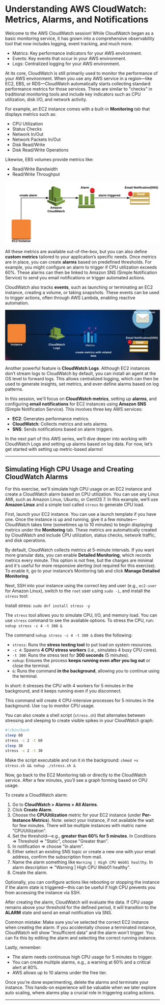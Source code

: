 # Understanding AWS CloudWatch: Metrics, Alarms, and Notifications

Welcome to the AWS CloudWatch session! While CloudWatch began as a basic monitoring service, it has grown into a comprehensive observability tool that now includes logging, event tracking, and much more.

- Matrics: Key performance indicators for your AWS environment.
- Events: Key events that occur in your AWS environment.
- Logs: Centralized logging for your AWS environment.

At its core, CloudWatch is still primarily used to monitor the performance of your AWS environment. When you use any AWS service in a region—like EC2, EBS, or RDS—CloudWatch automatically starts collecting standard performance metrics for those services. These are similar to "checks" in traditional monitoring tools and include key indicators such as CPU utilization, disk I/O, and network activity.

For example, an EC2 instance comes with a built-in **Monitoring** tab that displays metrics such as:

* CPU Utilization
* Status Checks
* Network In/Out
* Network Packets In/Out
* Disk Read/Write
* Disk Read/Write Operations

Likewise, EBS volumes provide metrics like:

* Read/Write Bandwidth
* Read/Write Throughput

![CloudWatch](images/aws_cloudwatch_alarms.png)

All these metrics are available out-of-the-box, but you can also define **custom metrics** tailored to your application’s specific needs. Once metrics are in place, you can create **alarms** based on predefined thresholds. For example, you might configure an alarm to trigger if CPU utilization exceeds 60%. These alarms can then be linked to Amazon SNS (Simple Notification Service) to send you email notifications or trigger automated actions.

CloudWatch also tracks **events**, such as launching or terminating an EC2 instance, creating a volume, or taking snapshots. These events can be used to trigger actions, often through AWS Lambda, enabling reactive automation.

![CloudWatch SNS](images/aws_sns.png)

Another powerful feature is **CloudWatch Logs**. Although EC2 instances don’t stream logs to CloudWatch by default, you can install an agent at the OS level to forward logs. This allows centralized logging, which can then be used to generate insights, set metrics, and even define alarms based on log patterns.

In this session, we'll focus on **CloudWatch metrics**, setting up **alarms**, and configuring **email notifications** for EC2 instances using **Amazon SNS** (Simple Notification Service). This involves three key AWS services:

* **EC2**: Generates performance metrics.
* **CloudWatch**: Collects metrics and sets alarms.
* **SNS**: Sends notifications based on alarm triggers.

In the next part of this AWS series, we’ll dive deeper into working with CloudWatch Logs and setting up alarms based on log data. For now, let’s get started with setting up metric-based alarms!

---

## Simulating High CPU Usage and Creating CloudWatch Alarms

For this exercise, we'll simulate high CPU usage on an EC2 instance and create a CloudWatch alarm based on CPU utilization. You can use any Linux AMI, such as Amazon Linux, Ubuntu, or CentOS 7. In this example, we’ll use **Amazon Linux** and a simple tool called `stress` to generate CPU load.

First, launch your EC2 instance. You can use a launch template if you have one. Once the instance is up and running, give it a few minutes—CloudWatch takes time (sometimes up to 10 minutes) to begin displaying metrics under the **Monitoring** tab. These metrics are automatically created by CloudWatch and include CPU utilization, status checks, network traffic, and disk operations.

By default, CloudWatch collects metrics at 5-minute intervals. If you want more granular data, you can enable **Detailed Monitoring**, which records metrics every minute. This option is not free, but the charges are minimal and it's useful for more responsive alerting (not required for this exercise). To enable it, go to your instance’s Monitoring tab and click **Manage Detailed Monitoring**.

Next, SSH into your instance using the correct key and user (e.g., `ec2-user` for Amazon Linux), switch to the `root` user using `sudo -i`, and install the `stress` tool:

Install stress: `sudo dnf install stress -y`

The `stress` tool allows you to simulate CPU, I/O, and memory load. You can use `stress` command to see the available options. To stress the CPU, run:
`nohup stress -c 4 -t 300 &`

The command `nohup stress -c 4 -t 300 &` does the following:

* `stress`: Runs the **stress testing tool** to put load on system resources.
* `-c 4`: Spawns **4 CPU stress workers** (i.e., simulates 4 busy CPU cores).
* `-t 300`: Runs the stress test for **300 seconds** (5 minutes).
* `nohup`: Ensures the process **keeps running even after you log out** or close the terminal.
* `&`: Runs the command **in the background**, allowing you to continue using the terminal.

In short: it stresses the CPU with 4 workers for 5 minutes in the background, and it keeps running even if you disconnect.

This command will create 4 CPU-intensive processes for 5 minutes in the background. Use `top` to monitor CPU usage.

You can also create a shell script (`stress.sh`) that alternates between stressing and sleeping to create visible spikes in your CloudWatch graph:

```bash
#!/bin/bash
sleep 60
stress -c 2 -t 60
sleep 30
stress -c 2 -t 30
```

Make the script executable and run it in the background:
`chmod +x stress.sh && nohup ./stress.sh &`

Now, go back to the EC2 Monitoring tab or directly to the CloudWatch service. After a few minutes, you’ll see a graph forming based on CPU usage.

To create a CloudWatch alarm:

1. Go to **CloudWatch > Alarms > All Alarms**.
2. Click **Create Alarm**.
3. Choose the **CPUUtilization** metric for your EC2 instance (under **Per-Instance Metrics**). Note: select your instance, if not available the wait for few minutes. There will be multiple instances with matric name "CPUUtilization".
4. Set the threshold—e.g., **greater than 60% for 5 minutes**. In Conditions => Threshold => "Static", choose "Greater than".
5. In notification => choose "In alarm". 
6. Either select an existing SNS topic or create a new one with your email address, confirm the subscription from mail.
7. Name the alarm something like `Warning | High CPU Web01 healthy`. In alarm description => "Warning | High CPU Web01 healthy".
8. Create the alarm.

Optionally, you can configure actions like rebooting or stopping the instance if the alarm state is triggered—this can be useful if high CPU prevents you from accessing the instance via SSH.

After creating the alarm, CloudWatch will evaluate the data. If CPU usage remains above your threshold for the defined period, it will transition to the **ALARM** state and send an email notification via SNS.

Common mistake: Make sure you’ve selected the correct EC2 instance when creating the alarm. If you accidentally choose a terminated instance, CloudWatch will show "Insufficient data" and the alarm won't trigger. You can fix this by editing the alarm and selecting the correct running instance.

Lastly, remember:

* The alarm needs continuous high CPU usage for 5 minutes to trigger.
* You can create multiple alarms, e.g., a warning at 60% and a critical alert at 80%.
* AWS allows up to 10 alarms under the free tier.

Once you're done experimenting, delete the alarms and terminate your instance. This hands-on experience will be valuable when we later explore auto scaling, where alarms play a crucial role in triggering scaling actions.

---